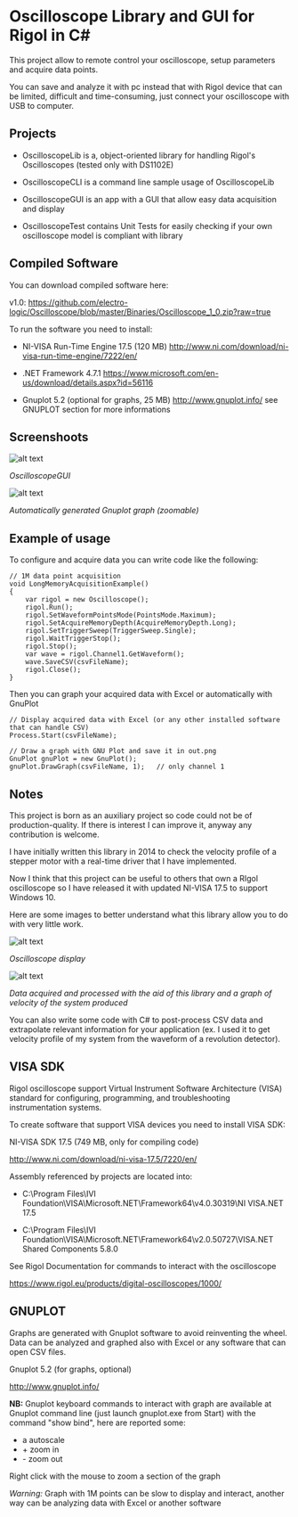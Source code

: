 # Oscilloscope Library and GUI for Rigol in C#

This project allow to remote control your oscilloscope, setup parameters and acquire data points. 

You can save and analyze it with pc instead that with Rigol device that can be limited, difficult and time-consuming, just connect your oscilloscope with USB to computer.


## Projects

- OscilloscopeLib is a, object-oriented library for handling Rigol's Oscilloscopes (tested only with DS1102E)

- OscilloscopeCLI is a command line sample usage of OscilloscopeLib

- OscilloscopeGUI is an app with a GUI that allow easy data acquisition and display

- OscilloscopeTest contains Unit Tests for easily checking if your own oscilloscope model is compliant with library


## Compiled Software

You can download compiled software here:

v1.0:	https://github.com/electro-logic/Oscilloscope/blob/master/Binaries/Oscilloscope_1_0.zip?raw=true

To run the software you need to install:

- NI-VISA Run-Time Engine 17.5 (120 MB) http://www.ni.com/download/ni-visa-run-time-engine/7222/en/

- .NET Framework 4.7.1 https://www.microsoft.com/en-us/download/details.aspx?id=56116

- Gnuplot 5.2 (optional for graphs, 25 MB) http://www.gnuplot.info/ see GNUPLOT section for more informations


## Screenshoots

![alt text](https://raw.githubusercontent.com/electro-logic/Oscilloscope/master/Docs/gui.png)

*OscilloscopeGUI*

![alt text](https://raw.githubusercontent.com/electro-logic/Oscilloscope/master/Docs/gnuplot.png)

*Automatically generated Gnuplot graph (zoomable)*


## Example of usage

To configure and acquire data you can write code like the following:

```
// 1M data point acquisition
void LongMemoryAcquisitionExample()
{
    var rigol = new Oscilloscope();
    rigol.Run();
    rigol.SetWaveformPointsMode(PointsMode.Maximum);
    rigol.SetAcquireMemoryDepth(AcquireMemoryDepth.Long);
    rigol.SetTriggerSweep(TriggerSweep.Single);
    rigol.WaitTriggerStop();
    rigol.Stop();
    var wave = rigol.Channel1.GetWaveform();
    wave.SaveCSV(csvFileName);
    rigol.Close();
}
```

Then you can graph your acquired data with Excel or automatically with GnuPlot

```
// Display acquired data with Excel (or any other installed software that can handle CSV)
Process.Start(csvFileName);

// Draw a graph with GNU Plot and save it in out.png
GnuPlot gnuPlot = new GnuPlot();
gnuPlot.DrawGraph(csvFileName, 1);   // only channel 1
```


## Notes

This project is born as an auxiliary project so code could not be of production-quality. If there is interest I can improve it, anyway any contribution is welcome.

I have initially written this library in 2014 to check the velocity profile of a stepper motor with a real-time driver that I have implemented.

Now I think that this project can be useful to others that own a RIgol oscilloscope so I have released it with updated NI-VISA 17.5 to support Windows 10.


Here are some images to better understand what this library allow you to do with very little work.


![alt text](https://raw.githubusercontent.com/electro-logic/Oscilloscope/master/Docs/oscilloscope.png)

*Oscilloscope display*


![alt text](https://raw.githubusercontent.com/electro-logic/Oscilloscope/master/Docs/speed_graph.png)

*Data acquired and processed with the aid of this library and a graph of velocity of the system produced*


You can also write some code with C# to post-process CSV data and extrapolate relevant information for your application (ex. I used it to get velocity profile of my system from the waveform of a revolution detector).


## VISA SDK

Rigol oscilloscope support Virtual Instrument Software Architecture (VISA) standard for configuring, programming, and troubleshooting instrumentation systems. 

To create software that support VISA devices you need to install VISA SDK:

NI-VISA SDK 17.5 (749 MB, only for compiling code)

http://www.ni.com/download/ni-visa-17.5/7220/en/

Assembly referenced by projects are located into:

- C:\Program Files\IVI Foundation\VISA\Microsoft.NET\Framework64\v4.0.30319\NI VISA.NET 17.5

- C:\Program Files\IVI Foundation\VISA\Microsoft.NET\Framework64\v2.0.50727\VISA.NET Shared Components 5.8.0

See Rigol Documentation for commands to interact with the oscilloscope

https://www.rigol.eu/products/digital-oscilloscopes/1000/


## GNUPLOT

Graphs are generated with Gnuplot software to avoid reinventing the wheel. Data can be analyzed and graphed also with Excel or any software that can open CSV files.

Gnuplot 5.2 (for graphs, optional)

http://www.gnuplot.info/

**NB:** Gnuplot keyboard commands to interact with graph are available at Gnuplot command line (just launch gnuplot.exe from Start) with the command "show bind", here are reported some:

- a		autoscale
- \+	zoom in
- \-	zoom out

Right click with the mouse to zoom a section of the graph

*Warning:* Graph with 1M points can be slow to display and interact, another way can be analyzing data with Excel or another software
